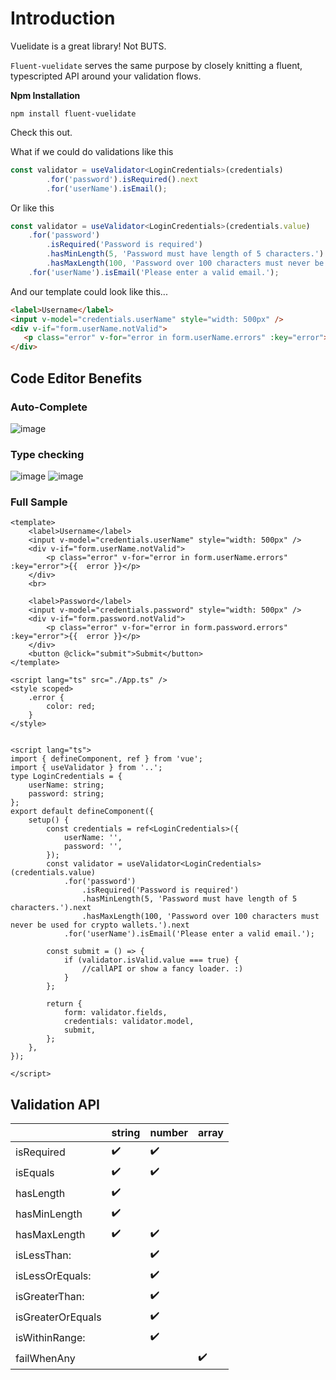 # Introduction

Vuelidate is a great library! Not BUTS.

`Fluent-vuelidate` serves the same purpose by closely knitting a fluent, typescripted API around your validation flows.

**Npm Installation**
```
npm install fluent-vuelidate
```

Check this out.

What if we could do validations like this

```ts
const validator = useValidator<LoginCredentials>(credentials)
        .for('password').isRequired().next
        .for('userName').isEmail();
````
Or like this

```ts
const validator = useValidator<LoginCredentials>(credentials.value)
    .for('password')
        .isRequired('Password is required')
        .hasMinLength(5, 'Password must have length of 5 characters.').next
        .hasMaxLength(100, 'Password over 100 characters must never be used for crypto wallets.').next
    .for('userName').isEmail('Please enter a valid email.');
```

And our template could look like this...

```html
<label>Username</label>
<input v-model="credentials.userName" style="width: 500px" />
<div v-if="form.userName.notValid">
   <p class="error" v-for="error in form.userName.errors" :key="error">{{  error }}</p>
</div>
```

## Code Editor Benefits

### Auto-Complete
![image](https://user-images.githubusercontent.com/39003759/159159839-4926e428-ad1e-49e8-9bd4-ace3770e2f81.png)

### Type checking
![image](https://user-images.githubusercontent.com/39003759/159159885-2b39cc65-e545-486f-8fc5-daaf32517c35.png)
![image](https://user-images.githubusercontent.com/39003759/159159918-43c21381-dae9-4cb1-b055-48671f6d0b8a.png)


### Full Sample
```vue
<template>
    <label>Username</label>
    <input v-model="credentials.userName" style="width: 500px" />
    <div v-if="form.userName.notValid">
        <p class="error" v-for="error in form.userName.errors" :key="error">{{  error }}</p>
    </div>
    <br>

    <label>Password</label>
    <input v-model="credentials.password" style="width: 500px" />
    <div v-if="form.password.notValid">
        <p class="error" v-for="error in form.password.errors" :key="error">{{  error }}</p>
    </div>
    <button @click="submit">Submit</button>
</template>

<script lang="ts" src="./App.ts" />
<style scoped>
    .error {
        color: red;
    }
</style>


<script lang="ts">
import { defineComponent, ref } from 'vue';
import { useValidator } from '..';
type LoginCredentials = {
    userName: string;
    password: string;
};
export default defineComponent({
    setup() {
        const credentials = ref<LoginCredentials>({
            userName: '',
            password: '',
        });
        const validator = useValidator<LoginCredentials>(credentials.value)
            .for('password')
                .isRequired('Password is required')
                .hasMinLength(5, 'Password must have length of 5 characters.').next
                .hasMaxLength(100, 'Password over 100 characters must never be used for crypto wallets.').next
            .for('userName').isEmail('Please enter a valid email.');

        const submit = () => {
            if (validator.isValid.value === true) {
                //callAPI or show a fancy loader. :)
            }
        };

        return {
            form: validator.fields,
            credentials: validator.model,
            submit,
        };
    },
});

</script>
```

## Validation API

|               | string        | number          | array |
|---------------|---------------|-----------------|-------------
| isRequired    | ✔️            | ✔️             |       
| isEquals      | ✔️            | ✔️             |
| hasLength     | ✔️            |                |
| hasMinLength  | ✔️            |                 |
| hasMaxLength  | ✔️            |  ✔️            |         
| isLessThan:   |               | ✔️            |
| isLessOrEquals:  |            | ✔️            |
| isGreaterThan:   |            |  ✔️            |
| isGreaterOrEquals|            |  ✔️            |
| isWithinRange:   |            |  ✔️            |
| failWhenAny      |            |                 |✔️
```
